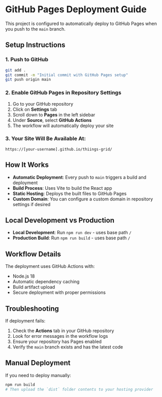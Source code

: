 # GitHub Pages Deployment Guide

This project is configured to automatically deploy to GitHub Pages when you push to the `main` branch.

## Setup Instructions

### 1. Push to GitHub
```bash
git add .
git commit -m "Initial commit with GitHub Pages setup"
git push origin main
```

### 2. Enable GitHub Pages in Repository Settings

1. Go to your GitHub repository
2. Click on **Settings** tab
3. Scroll down to **Pages** in the left sidebar
4. Under **Source**, select **GitHub Actions**
5. The workflow will automatically deploy your site

### 3. Your Site Will Be Available At:
```
https://[your-username].github.io/thiings-grid/
```

## How It Works

- **Automatic Deployment**: Every push to `main` triggers a build and deployment
- **Build Process**: Uses Vite to build the React app
- **Static Hosting**: Deploys the built files to GitHub Pages
- **Custom Domain**: You can configure a custom domain in repository settings if desired

## Local Development vs Production

- **Local Development**: Run `npm run dev` - uses base path `/`
- **Production Build**: Run `npm run build` - uses base path `/`

## Workflow Details

The deployment uses GitHub Actions with:
- Node.js 18
- Automatic dependency caching
- Build artifact upload
- Secure deployment with proper permissions

## Troubleshooting

If deployment fails:
1. Check the **Actions** tab in your GitHub repository
2. Look for error messages in the workflow logs
3. Ensure your repository has Pages enabled
4. Verify the `main` branch exists and has the latest code

## Manual Deployment

If you need to deploy manually:
```bash
npm run build
# Then upload the `dist` folder contents to your hosting provider
``` 